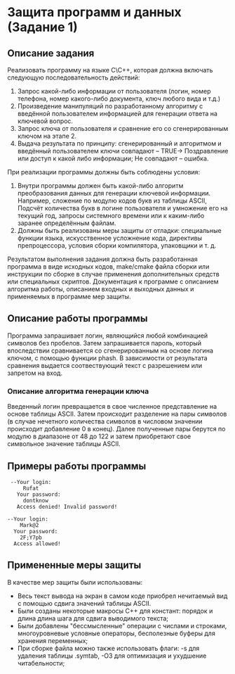 # Защита программ и данных (Задание 1)
## Описание задания
Реализовать программу на языке C\C++, которая должна включать
следующую последовательность действий:
1. Запрос какой-либо информации от пользователя (логин, номер телефона, номер какого-либо документа, ключ любого вида и т.д.)
2. Произведение манипуляций по разработанному алгоритму с введённой пользователем информацией для генерации ответа на ключевой вопрос.
3. Запрос ключа от пользователя и сравнение его со сгенерированным ключом на этапе 2.
4. Выдача результата по принципу: сгенерированный и алгоритмом и введённый пользователем ключи совпадают – TRUE-> Поздравление или доступ к какой либо информации; Не совпадают – ошибка.

При реализации программы должны быть соблюдены условия:
1. Внутри программы должен быть какой-либо алгоритм преобразования данных для генерации ключевой информации. Например, сложение по модулю кодов букв из таблицы ASCII, Подсчёт количества букв в логине пользователя и умножение его на текущий год, запросы системного времени или к каким-либо заранее определённым файлам.
2. Должны быть реализованы меры защиты от отладки: специальные функции языка, искусственное усложнение кода, директивы препроцессора, условия сборки компилятора, упаковщики и т. д.

Результатом выполнения задания должна быть разработанная программа в виде исходных кодов, make/cmake файла сборки или инструкции по сборке в случае применения дополнительных средств или специальных скриптов. Документация к программе с описанием алгоритма работы, описанием входных и выходных данных и применяемых в программе мер защиты.

## Описание работы программы
Программа запрашивает логин, являющийся любой комбинацией символов без пробелов. Затем запрашивается пароль, который впоследствии сравнивается со сгенерированным на основе логина ключом, с помощью функции phash. В зависимости от результата сравнения выдается соотвествующий текст с разрешением или запретом на вход.

### Описание алгоритма генерации ключа
Введенный логин превращается в свое численное представление на основе таблицы ASCII. Затем происходит разделение на пары символов (в случае нечетного количества символов в числовом значении происходит добавление 0 в конец). Далее полученные пары берутся по модулю в диапазоне от 48 до 122 и затем приобретают свое символьное значение таблицы ASCII. 

## Примеры работы программы
```
 --Your login:
     Rufat
   Your password:
     dontknow
   Access denied! Invalid password!
   
--Your login:
    Mark@2
  Your password:
    2F;Y7pb
  Access allowed!
```
## Примененные меры защиты
В качестве мер защиты были использованы:
* Весь текст вывода на экран в самом коде приобрел нечитаемый вид с помощью сдвига значений таблицы ASCII.
* Были созданы некоторые макросы C++ для констант: порядок и длина длина шага для сдвига выводимого текста;
* Были добавлены "бессмысленные" операции с числами и строками, многоуровневые условные операторы, бесполезные буферы для хранения переменных;
* При сборке файла можно также использовать флаги: -s для удаления таблицы .symtab, -O3 для оптимизация и ухудшение читабельности;
